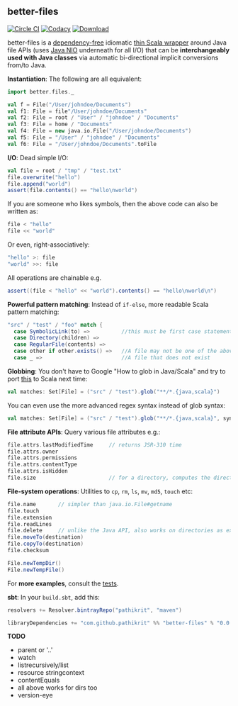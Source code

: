 better-files 
---
[![Circle CI](https://circleci.com/gh/pathikrit/better-files.svg?style=svg&circle-token=3800512b1d901f1cf24538b392df471117d40cfb)](https://circleci.com/gh/pathikrit/better-files)
[![Codacy](https://api.codacy.com/project/badge/0e2aeb7949bc49e6802afcc43a7a1aa1)](https://www.codacy.com/app/pathikrit/better-files/dashboard) 
[![Download](https://api.bintray.com/packages/pathikrit/maven/better-files/images/download.svg)](https://bintray.com/pathikrit/maven/better-files/_latestVersion)

better-files is a [dependency-free](build.sbt) idiomatic [thin Scala wrapper](src/main/scala/better/files/package.scala) around Java file APIs 
(uses [Java NIO](https://en.wikipedia.org/wiki/Non-blocking_I/O_(Java)) underneath for all I/O)
that can be **interchangeably used with Java classes** via automatic bi-directional implicit conversions from/to Java.

**Instantiation**: The following are all equivalent:
```scala
import better.files._

val f = File("/User/johndoe/Documents")
val f1: File = file"/User/johndoe/Documents"
val f2: File = root / "User" / "johndoe" / "Documents"
val f3: File = home / "Documents"
val f4: File = new java.io.File("/User/johndoe/Documents")
val f5: File = "/User" / "johndoe" / "Documents"
val f6: File = "/User/johndoe/Documents".toFile
```

**I/O**: Dead simple I/O:
```scala
val file = root / "tmp" / "test.txt"
file.overwrite("hello")
file.append("world")
assert(file.contents() == "hello\nworld")
```
If you are someone who likes symbols, then the above code can also be written as:
```scala
file < "hello"
file << "world"
```
Or even, right-associatively:
```scala
"hello" >: file
"world" >>: file 
```
All operations are chainable e.g.
```scala
assert((file < "hello" << "world").contents() == "hello\nworld\n")
```

**Powerful pattern matching**: Instead of `if-else`, more readable Scala pattern matching:
```scala
"src" / "test" / "foo" match {
  case SymbolicLink(to) =>          //this must be first case statement if you want to handle symlinks specially; else will follow link
  case Directory(children) => 
  case RegularFile(contents) => 
  case other if other.exists() =>   //A file may not be one of the above e.g. UNIX pipes, sockets, devices etc
  case _ =>                         //A file that does not exist
```

**Globbing**: You don't have to Google "How to glob in Java/Scala" 
and try to port [this](http://docs.oracle.com/javase/tutorial/essential/io/find.html) to Scala next time:
```scala
val matches: Set[File] = ("src" / "test").glob("**/*.{java,scala}")
```
You can even use the more advanced regex syntax instead of glob syntax:
```scala
val matches: Set[File] = ("src" / "test").glob("**/*.{java,scala}", syntax = "regex")
```

**File attribute APIs**: Query various file attributes e.g.:
```scala
file.attrs.lastModifiedTime     // returns JSR-310 time
file.attrs.owner
file.attrs.permissions
file.attrs.contentType
file.attrs.isHidden
file.size                       // for a directory, computes the directory size
```

**File-system operations**: Utilities to `cp`, `rm`, `ls`, `mv`, `md5`, `touch` etc:
```scala
file.name       // simpler than java.io.File#getname
file.touch
file.extension
file.readLines
file.delete     // unlike the Java API, also works on directories as expected
file.moveTo(destination)
file.copyTo(destination)
file.checksum

File.newTempDir()
File.newTempFile()
```

For **more examples**, consult the [tests](src/test/scala/better/FilesSpec.scala).

**sbt**: In your `build.sbt`, add this:
```scala
resolvers += Resolver.bintrayRepo("pathikrit", "maven")

libraryDependencies += "com.github.pathikrit" %% "better-files" % "0.0.1"
```

**TODO**
* parent or '..'
* watch
* listrecursively/list
* resource stringcontext
* contentEquals
* all above works for dirs too
* version-eye
